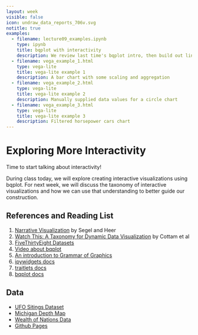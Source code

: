 ```yaml
---
layout: week
visible: false
icon: undraw_data_reports_706v.svg
notitle: true
examples:
  - filename: lecture09_examples.ipynb
    type: ipynb
    title: bqplot with interactivity
    description: We review last time's bqplot intro, then build out linked views with the interval selector
  - filename: vega_example_1.html
    type: vega-lite
    title: vega-lite example 1
    description: A bar chart with some scaling and aggregation
  - filename: vega_example_2.html
    type: vega-lite
    title: vega-lite example 2
    description: Manually supplied data values for a circle chart
  - filename: vega_example_3.html
    type: vega-lite
    title: vega-lite example 3
    description: Filtered horsepower cars chart
---
```


# Exploring More Interactivity

Time to start talking about interactivity!

During class today, we will explore creating interactive visualizations using
bqplot.  For next week, we will discuss the taxonomy of interactive
visualizations and how we can use that understanding to better guide our
construction.

## References and Reading List

 1. [Narrative Visualization](http://doi.org/10.1109/TVCG.2010.179) by Segel and
   Heer
 2. [Watch This: A Taxonomy for Dynamic Data Visualization](http://doi.org/10.1109/VAST.2012.6400552) by Cottam et al
 3. [FiveThirtyEight Datasets](https://github.com/fivethirtyeight/data)
 4. [Video about bqplot](https://www.youtube.com/watch?v=rraXF0EjRC8)
 5. [An introduction to Grammar of Graphics](https://towardsdatascience.com/a-comprehensive-guide-to-the-grammar-of-graphics-for-effective-visualization-of-multi-dimensional-1f92b4ed4149)
 6. [ipywidgets docs](https://ipywidgets.readthedocs.io/en/latest/)
 7. [traitlets docs](https://traitlets.readthedocs.io/en/stable/)
 8. [bqplot docs](https://bqplot.readthedocs.io/en/latest/)

## Data

 * [UFO Sitings Dataset](https://uiuc-ischool-dataviz.github.io/spring2019online/week04/data/ufo-scrubbed-geocoded-time-standardized-00.csv)
 * [Michigan Depth Map](https://uiuc-ischool-dataviz.github.io/spring2019online/week05/data/michigan_lld.flt)
 * [Wealth of Nations Data](https://uiuc-ischool-dataviz.github.io/spring2019online/week06/data_and_libs/nations.html)
 * [Github Pages](https://pages.github.com/)


